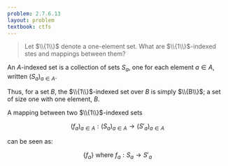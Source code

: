 ```yaml
---
problem: 2.7.6.13 
layout: problem
textbook: ctfs
---
```


> Let $\\{1\\}$ denote a one-element set. What are $\\{1\\}$-indexed stes and
> mappings between them?

An $A$-indexed set is a collection of sets $S_a$, one for each element $a\in A$,
written $(S_a)_{a\in A}$.

Thus, for a set $B$, the $\\{1\\}$-indexed set over $B$ is simply $\\{B\\}$; a
set of size one with one element, $B$.

A mapping between two $\\{1\\}$-indexed sets 

$$(f_a)_{a\in A} : (S_a)_{a\in A} \to (S'_a)_{a\in A}$$

can be seen as:

$$\{f_a\} \text{ where } f_a:S_a\to S'_a$$
